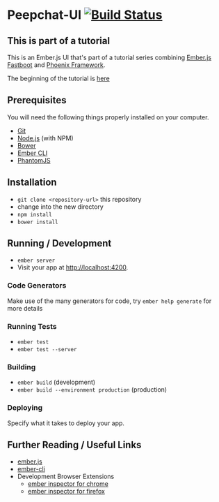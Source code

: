 # Peepchat-UI [![Build Status](https://travis-ci.org/mike-north/peepchat-ui.svg?branch=master)](https://travis-ci.org/mike-north/peepchat-ui)

## This is part of a tutorial
This is an Ember.js UI that's part of a tutorial series combining [Ember.js](https://github.com/emberjs/ember.js) [Fastboot](https://github.com/ember-fastboot/ember-cli-fastboot) and [Phoenix Framework](https://github.com/phoenixframework/phoenix). 

The beginning of the tutorial is [here](https://medium.com/@mikenorth/building-a-performant-web-app-with-ember-fastboot-and-phoenix-part-1-fa1241654308)

## Prerequisites

You will need the following things properly installed on your computer.

* [Git](http://git-scm.com/)
* [Node.js](http://nodejs.org/) (with NPM)
* [Bower](http://bower.io/)
* [Ember CLI](http://ember-cli.com/)
* [PhantomJS](http://phantomjs.org/)

## Installation

* `git clone <repository-url>` this repository
* change into the new directory
* `npm install`
* `bower install`

## Running / Development

* `ember server`
* Visit your app at [http://localhost:4200](http://localhost:4200).

### Code Generators

Make use of the many generators for code, try `ember help generate` for more details

### Running Tests

* `ember test`
* `ember test --server`

### Building

* `ember build` (development)
* `ember build --environment production` (production)

### Deploying

Specify what it takes to deploy your app.

## Further Reading / Useful Links

* [ember.js](http://emberjs.com/)
* [ember-cli](http://ember-cli.com/)
* Development Browser Extensions
  * [ember inspector for chrome](https://chrome.google.com/webstore/detail/ember-inspector/bmdblncegkenkacieihfhpjfppoconhi)
  * [ember inspector for firefox](https://addons.mozilla.org/en-US/firefox/addon/ember-inspector/)

